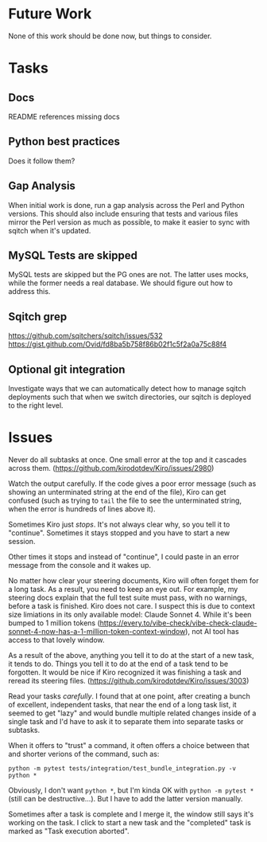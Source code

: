 # Future Work

None of this work should be done now, but things to consider.

# Tasks

## Docs

README references missing docs

## Python best practices

Does it follow them?

## Gap Analysis

When initial work is done, run a gap analysis across the Perl and Python
versions. This should also include ensuring that tests and various files
mirror the Perl version as much as possible, to make it easier to sync with
sqitch when it's updated.

## MySQL Tests are skipped

MySQL tests are skipped but the PG ones are not. The latter uses mocks, while
the former needs a real database. We should figure out how to address this.

## Sqitch grep

https://github.com/sqitchers/sqitch/issues/532
https://gist.github.com/Ovid/fd8ba5b758f86b02f1c5f2a0a75c88f4

## Optional git integration

Investigate ways that we can automatically detect how to manage sqitch
deployments such that when we switch directories, our sqitch is deployed
to the right level.

# Issues

Never do all subtasks at once. One small error at the top and it cascades
across them. (https://github.com/kirodotdev/Kiro/issues/2980)

Watch the output carefully. If the code gives a poor error message (such as
showing an unterminated string at the end of the file), Kiro can get confused
(such as trying to `tail` the file to see the unterminated string, when the
error is hundreds of lines above it).

Sometimes Kiro just *stops*. It's not always clear why, so you tell it to
"continue". Sometimes it stays stopped and you have to start a new session.

Other times it stops and instead of "continue", I could paste in an error
message from the console and it wakes up.

No matter how clear your steering documents, Kiro will often forget them for a
long task. As a result, you need to keep an eye out. For example, my steering
docs explain that the full test suite must pass, with no warnings, before a
task is finished. Kiro does not care. I suspect this is due to context size
limiations in its only available model: Claude Sonnet 4. While it's been
bumped to 1 million tokens
(https://every.to/vibe-check/vibe-check-claude-sonnet-4-now-has-a-1-million-token-context-window),
not AI tool has access to that lovely window.

As a result of the above, anything you tell it to do at the start of a new
task, it tends to do. Things you tell it to do at the end of a task tend to be
forgotten. It would be nice if Kiro recognized it was finishing a task and
reread its steering files. (https://github.com/kirodotdev/Kiro/issues/3003)

Read your tasks *carefully*. I found that at one point, after creating a bunch
of excellent, independent tasks, that near the end of a long task list, it
seemed to get "lazy" and would bundle multiple related changes inside of a
single task and I'd have to ask it to separate them into separate tasks or
subtasks.

When it offers to "trust" a command, it often offers a choice between that and
shorter verions of the command, such as:

    python -m pytest tests/integration/test_bundle_integration.py -v
    python *

Obviously, I don't want `python *`, but I'm kinda OK with `python -m pytest *`
(still can be destructive...). But I have to add the latter version manually.

Sometimes after a task is complete and I merge it, the window still says it's
working on the task. I click to start a new task and the "completed" task is
marked as "Task execution aborted".
